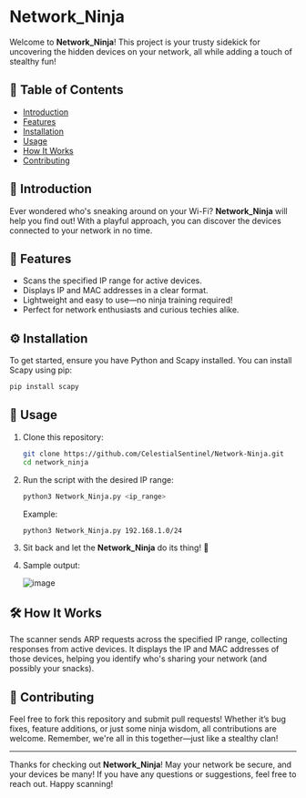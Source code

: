 
# Network_Ninja

Welcome to **Network_Ninja**! This project is your trusty sidekick for uncovering the hidden devices on your network, all while adding a touch of stealthy fun!

## 📜 Table of Contents
- [Introduction](#introduction)
- [Features](#features)
- [Installation](#installation)
- [Usage](#usage)
- [How It Works](#how-it-works)
- [Contributing](#contributing)

## 📖 Introduction
Ever wondered who's sneaking around on your Wi-Fi? **Network_Ninja** will help you find out! With a playful approach, you can discover the devices connected to your network in no time.

## 🌟 Features
- Scans the specified IP range for active devices.
- Displays IP and MAC addresses in a clear format.
- Lightweight and easy to use—no ninja training required!
- Perfect for network enthusiasts and curious techies alike.

## ⚙️ Installation
To get started, ensure you have Python and Scapy installed. You can install Scapy using pip:

```bash
pip install scapy
```

## 🚀 Usage
1. Clone this repository:

   ```bash
   git clone https://github.com/CelestialSentinel/Network-Ninja.git
   cd network_ninja
   ```

2. Run the script with the desired IP range:

   ```bash
   python3 Network_Ninja.py <ip_range>
   ```

   Example:

   ```bash
   python3 Network_Ninja.py 192.168.1.0/24
   ```

3. Sit back and let the **Network_Ninja** do its thing! 🎉
4. Sample output:
   
      ![image](https://github.com/user-attachments/assets/d41d71b1-52de-4625-b9f6-da2157e3ab01)


## 🛠️ How It Works
The scanner sends ARP requests across the specified IP range, collecting responses from active devices. It displays the IP and MAC addresses of those devices, helping you identify who's sharing your network (and possibly your snacks).

## 🤝 Contributing
Feel free to fork this repository and submit pull requests! Whether it’s bug fixes, feature additions, or just some ninja wisdom, all contributions are welcome. Remember, we're all in this together—just like a stealthy clan!


---

Thanks for checking out **Network_Ninja**! May your network be secure, and your devices be many! If you have any questions or suggestions, feel free to reach out. Happy scanning!
